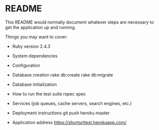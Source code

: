 # README

This README would normally document whatever steps are necessary to get the
application up and running.

Things you may want to cover:

* Ruby version
2.4.3

* System dependencies

* Configuration

* Database creation
rake db:create
rake db:migrate

* Database initialization

* How to run the test suite
rspec spec

* Services (job queues, cache servers, search engines, etc.)

* Deployment instructions
git push heroku master

* Application address
https://shorturltest.herokuapp.com/

